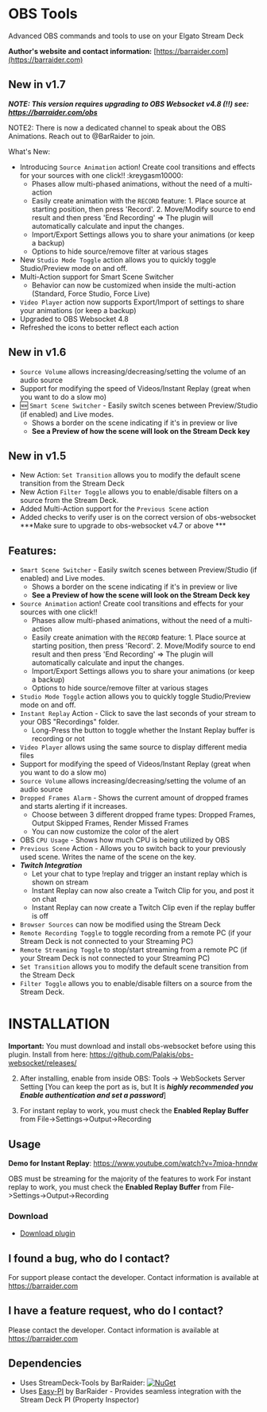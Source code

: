# OBS Tools
Advanced OBS commands and tools to use on your Elgato Stream Deck

**Author's website and contact information:** [https://barraider.com](https://barraider.com)

## New in v1.7
***NOTE: This version requires upgrading to OBS Websocket v4.8 (!!) see: https://barraider.com/obs***

NOTE2: There is now a dedicated channel to speak about the OBS Animations. Reach out to @BarRaider to join.

What's New:
- Introducing `Source Animation` action! Create cool transitions and effects for your sources with one click!! :kreygasm10000: 
    - Phases allow multi-phased animations, without the need of a multi-action
	- Easily create animation with the `RECORD` feature: 1. Place source at starting position, then press 'Record'. 2. Move/Modify source to end result and then press 'End Recording' => The plugin will automatically calculate and input the changes.
	- Import/Export Settings allows you to share your animations (or keep a backup)
    - Options to hide source/remove filter at various stages
- New `Studio Mode Toggle` action allows you to quickly toggle Studio/Preview mode on and off.
- Multi-Action support for Smart Scene Switcher
    - Behavior can now be customized when inside the multi-action (Standard, Force Studio, Force Live)
- `Video Player` action now supports Export/Import of settings to share your animations (or keep a backup)
- Upgraded to OBS Websocket 4.8
- Refreshed the icons to better reflect each action

## New in v1.6
- `Source Volume` allows increasing/decreasing/setting the volume of an audio source
- Support for modifying the speed of Videos/Instant Replay (great when you want to do a slow mo)
- :new: `Smart Scene Switcher`  - Easily switch scenes between Preview/Studio (if enabled)  and Live modes. 
  - Shows a border on the scene indicating if it's in preview or live
  - **See a Preview of how the scene will look on the Stream Deck key**

## New in v1.5
- New Action: `Set Transition` allows you to modify the default scene transition from the Stream Deck
- New Action `Filter Toggle` allows you to enable/disable filters on a source from the Stream Deck.
- Added Multi-Action support for the `Previous Scene` action
- Added checks to verify user is on the correct version of obs-websocket
***Make sure to upgrade to obs-websocket v4.7 or above ***

## Features:
- `Smart Scene Switcher`  - Easily switch scenes between Preview/Studio (if enabled)  and Live modes. 
  - Shows a border on the scene indicating if it's in preview or live
  - **See a Preview of how the scene will look on the Stream Deck key**
- `Source Animation` action! Create cool transitions and effects for your sources with one click!! 
    - Phases allow multi-phased animations, without the need of a multi-action
	- Easily create animation with the `RECORD` feature: 1. Place source at starting position, then press 'Record'. 2. Move/Modify source to end result and then press 'End Recording' => The plugin will automatically calculate and input the changes.
	- Import/Export Settings allows you to share your animations (or keep a backup)
    - Options to hide source/remove filter at various stages
- `Studio Mode Toggle` action allows you to quickly toggle Studio/Preview mode on and off.
- `Instant Replay` Action - Click to save the last seconds of your stream to your OBS "Recordings" folder.
  - Long-Press the button to toggle whether the Instant Replay buffer is recording or not
- `Video Player` allows using the same source to display different media files
- Support for modifying the speed of Videos/Instant Replay (great when you want to do a slow mo)
- `Source Volume` allows increasing/decreasing/setting the volume of an audio source
- `Dropped Frames Alarm` - Shows the current amount of dropped frames and starts alerting if it increases.
  - Choose between 3 different dropped frame types: Dropped Frames, Output Skipped Frames, Render Missed Frames
  - You can now customize the color of the alert
- OBS `CPU Usage` - Shows how much CPU is being utilized by OBS
- `Previous Scene` Action - Allows you to switch back to your previously used scene. Writes the name of the scene on the key.
- ***Twitch Integration***
	- Let your chat to type !replay and trigger an instant replay which is shown on stream
    - Instant Replay can now also create a Twitch Clip for you, and post it on chat
    - Instant Replay can now create a Twitch Clip even if the replay buffer is off
- `Browser Sources` can now be modified using the Stream Deck
- `Remote Recording Toggle` to toggle recording from a remote PC (if your Stream Deck is not connected to your Streaming PC)
- `Remote Streaming Toggle` to stop/start streaming from a remote PC (if your Stream Deck is not connected to your Streaming PC)
- `Set Transition` allows you to modify the default scene transition from the Stream Deck
- `Filter Toggle` allows you to enable/disable filters on a source from the Stream Deck.


# INSTALLATION
**Important:** You must download and install obs-websocket before using this plugin. Install from here: https://github.com/Palakis/obs-websocket/releases/

2. After installing, enable from inside OBS: Tools -> WebSockets Server Setting 
[You can keep the port as is, but It is ***highly recommended you Enable authentication and set a password***]

3. For instant replay to work, you must check the **Enabled Replay Buffer** from File->Settings->Output->Recording

## Usage
**Demo for Instant Replay**: https://www.youtube.com/watch?v=7mioa-hnndw

OBS must be streaming for the majority of the features to work
For instant replay to work, you must check the **Enabled Replay Buffer** from File->Settings->Output->Recording

### Download

* [Download plugin](https://github.com/BarRaider/streamdeck-obstools/releases/)

## I found a bug, who do I contact?
For support please contact the developer. Contact information is available at https://barraider.com

## I have a feature request, who do I contact?
Please contact the developer. Contact information is available at https://barraider.com

## Dependencies
* Uses StreamDeck-Tools by BarRaider: [![NuGet](https://img.shields.io/nuget/v/streamdeck-tools.svg?style=flat)](https://www.nuget.org/packages/streamdeck-tools)
* Uses [Easy-PI](https://github.com/BarRaider/streamdeck-easypi) by BarRaider - Provides seamless integration with the Stream Deck PI (Property Inspector) 

